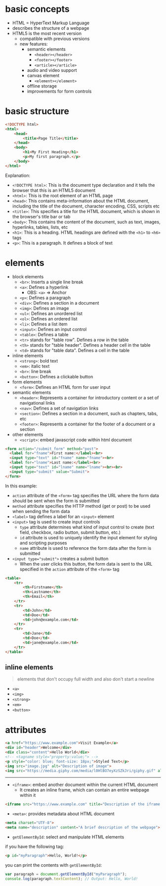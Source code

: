 
# basic concepts

- HTML = HyperText Markup Language
- describes the structure of a webpage
- HTML5 is the most recent version
  - compatible with previous versions
  - new features:
    - semantic elements
      - `<header></header>`
      - `<footer></footer>`
      - `<article></article>`
    - audio and video support
    - canvas element
      - `<element></element>`
    - offline storage
    - improvements for form controls


# basic structure

```html
<!DOCTYPE html>
<html>
    <head>
        <title>Page Title</title>
    </head>
    <body>
        <h1>My First Heading</h1>
        <p>My first paragraph.</p>
    </body>
</html>
```

Explanation:

- `<!DOCTYPE html>`: This is the document type declaration and it tells the browser that this is an HTML5 document
- `<html>`: This is the root element of an HTML page
- `<head>`: This contains meta-information about the HTML document, including the title of the document, character encoding, CSS, scripts etc
- `<title>`: This specifies a title for the HTML document, which is shown in the browser's title bar or tab
- `<body>`: This contains the content of the document, such as text, images, hyperlinks, tables, lists, etc
- `<h1>`: This is a heading. HTML headings are defined with the `<h1>` to `<h6>` tags
- `<p>`: This is a paragraph. It defines a block of text

# elements

- block elements
  - `<br>`: Inserts a single line break
  - `<a>`: Defines a hyperlink
    - OBS: `<a>` => Anchor
  - `<p>`: Defines a paragraph
  - `<div>`: Defines a section in a document
  - `<img>`: Defines an image
  - `<ul>`: Defines an unordered list
  - `<ol>`: Defines an ordered list
  - `<li>`: Defines a list item
  - `<input>`: Defines an input control
  - `<table>`: Defines a table
  - `<tr>` stands for "table row". Defines a row in the table
  - `<th>` stands for "table header". Defines a header cell in the table
  - `<td>` stands for "table data". Defines a cell in the table
- inline elements
  - `<strong>`: bold text
  - `<em>`: italic text
  - `<br>`: line break
  - `<button>`: Defines a clickable button
- form elements
  - `<form>`: Defines an HTML form for user input
- semantic elements
  - `<header>`: Represents a container for introductory content or a set of navigational links
  - `<nav>`: Defines a set of navigation links
  - `<section>`: Defines a section in a document, such as chapters, tabs, etc
  - `<footer>`: Represents a container for the footer of a document or a section
- other elements
  - `<script>`: embed javascript code within html document


```html
<form action="/submit_form" method="post">
  <label for="fname">First name:</label><br>
  <input type="text" id="fname" name="fname"><br>
  <label for="lname">Last name:</label><br>
  <input type="text" id="lname" name="lname"><br><br>
  <input type="submit" value="Submit">
</form>
```

In this example:
- `action` attribute of the `<form>` tag specifies the URL where the form data should be sent when the form is submitted
- `method` attribute specifies the HTTP method (get or post) to be used when sending the form data
- `<label>` tag defines a label for an `<input>` element
- `<input>` tag is used to create input controls
  - `type` attribute determines what kind of input control to create (text field, checkbox, radio button, submit button, etc.)
  - `id` attribute is used to uniquely identify the input element for styling and scripting purposes
  - `name` attribute is used to reference the form data after the form is submitted
- `<input type="submit">` creates a submit button
  - When the user clicks this button, the form data is sent to the URL specified in the `action` attribute of the `<form>` tag

```html
<table>
    <tr>
        <th>Firstname</th>
        <th>Lastname</th>
        <th>Email</th>
    </tr>
    <tr>
        <td>John</td>
        <td>Doe</td>
        <td>john@example.com</td>
    </tr>
    <tr>
        <td>Jane</td>
        <td>Doe</td>
        <td>jane@example.com</td>
    </tr>
</table>
```

## inline elements

> elements that don't occupy full width and also don't start a newline

- `<a>`
- `<img>`
- `<strong>`
- `<em>`
- `<button>`

# attributes

```html
<a href="https://www.example.com">Visit Example</a>
<div id="header">Welcome</div>
<div class="content">Hello World</div>
<!-- <tagname style="property:value;"> -->
<p style="color: blue; font-size: 18px;">Styled Text</p>
<img src="image.jpg" alt="Description of image">
<img src="https://media.giphy.com/media/l0HlBO7eyXzSZkJri/giphy.gif" alt="What time is it?">
```

---

- `<iframe>`: embed another document within the current HTML document
  - It creates an inline frame, which can contain an entire webpage within it

```html
<iframe src="https://www.example.com" title="Description of the iframe content"></iframe>
```

- `<meta>`: provides metadata about HTML document

```html
<meta charset="UTF-8">
<meta name="description" content="A brief description of the webpage">
```

- `getElementById`: select and manipulate HTML elements

if you have the following tag:
```html
<p id="myParagraph">Hello, World!</p>
```

you can print the contents with `getElementById`:
```javascript
var paragraph = document.getElementById("myParagraph");
console.log(paragraph.textContent); // Output: Hello, World!
```

